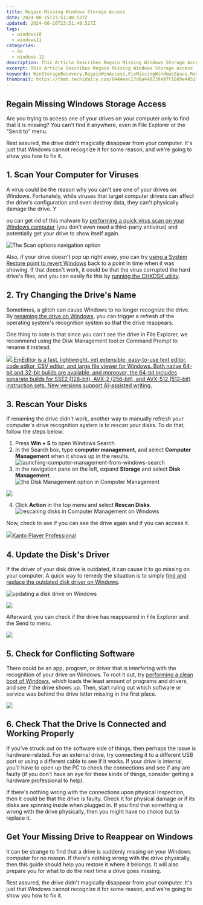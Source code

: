 ```yaml
---
title: Regain Missing Windows Storage Access
date: 2024-08-15T23:51:48.527Z
updated: 2024-08-16T23:51:48.527Z
tags:
  - windows10
  - windows11
categories:
  - os
  - windows 11
description: This Article Describes Regain Missing Windows Storage Access
excerpt: This Article Describes Regain Missing Windows Storage Access
keywords: WinStorageRecovery,RegainWinAccess,FixMissingWindowsSpace,RestoreWindowsStorage,ReclaimWindowsDisk,AccessWindowsData,ReinstateWindowsSave
thumbnail: https://thmb.techidaily.com/0444eec17d8a448239a97f10d9e4452f293a188f566a19e1bcefd1ff9d258319.jpg
---
```


## Regain Missing Windows Storage Access

 Are you trying to access one of your drives on your computer only to find that it is missing? You can't find it anywhere, even in File Explorer or the "Send to" menu.

 Rest assured, the drive didn't magically disappear from your computer. It's just that Windows cannot recognize it for some reason, and we're going to show you how to fix it.

## 1\. Scan Your Computer for Viruses

 A virus could be the reason why you can't see one of your drives on Windows. Fortunately, while viruses that target computer drivers can affect the drive's configuration and even destroy data, they can't physically damage the drive. Y

 ou can get rid of this malware by [performing a quick virus scan on your Windows computer](https://www.makeuseof.com/scan-for-viruses-without-buying-antivirus-software/) (you don't even need a third-party antivirus) and potentially get your drive to show itself again.

![The Scan options navigation option](https://static1.makeuseofimages.com/wordpress/wp-content/uploads/2023/04/scan-options.jpg)

 Also, if your drive doesn't pop up right away, you can try [using a System Restore point to revert Windows](https://www.makeuseof.com/use-system-restore-windows/) back to a point in time when it was showing. If that doesn't work, it could be that the virus corrupted the hard drive's files, and you can easily fix this by [running the CHKDSK utility](https://www.makeuseof.com/sir-mini-how-to-run-chkdsk-in-windows-10/).

## 2\. Try Changing the Drive's Name

 Sometimes, a glitch can cause Windows to no longer recognize the drive. By [renaming the drive on Windows](https://www.makeuseof.com/change-volume-label-windows-11/), you can trigger a refresh of the operating system's recognition system so that the drive reappears.

 One thing to note is that since you can't see the drive in File Explorer, we recommend using the Disk Management tool or Command Prompt to rename it instead.

<!-- affiliate ads begin -->
<a href="https://shop.emeditor.com/order/checkout.php?PRODS=4610657&QTY=1&AFFILIATE=108875&CART=1"><img src="https://www.emeditor.com/wp-content/uploads/2024/06/emeditor_chat_ai.png" border="0">
EmEditor is a fast, lightweight, yet extensible, easy-to-use text editor, code editor, CSV editor, and large file viewer for Windows. Both native 64-bit and 32-bit builds are available, and moreover, the 64-bit includes separate builds for SSE2 (128-bit), AVX-2 (256-bit), and AVX-512 (512-bit) instruction sets. New versions support AI-assisted writing.</a>
<!-- affiliate ads end -->
## 3\. Rescan Your Disks

 If renaming the drive didn't work, another way to manually refresh your computer's drive recognition system is to rescan your disks. To do that, follow the steps below:

1. Press **Win + S** to open Windows Search.
2. In the Search box, type **computer management**, and select **Computer Management** when it shows up in the results.  
![launching-computer-management-from-windows-search](https://static1.makeuseofimages.com/wordpress/wp-content/uploads/wm/2023/08/launching-computer-management-from-windows-search.jpg)
3. In the navigation pane on the left, expand **Storage** and select **Disk Management**.  
![the Disk Management option in Computer Management](https://static1.makeuseofimages.com/wordpress/wp-content/uploads/wm/2023/08/the-disk-management-option-in-computer-management.jpg)
<!-- affiliate ads begin -->
<a href="https://shop.incomedia.eu/order/checkout.php?PRODS=14095146&QTY=1&AFFILIATE=108875&CART=1"><img src="https://secure.2checkout.com/images/merchant/8b6cc3ee5ec407721ce3bf5ff4c0f56b/PRO_BUY_728x90-EN.jpg" border="0"></a>
<!-- affiliate ads end -->
4. Click **Action** in the top menu and select **Rescan Disks**.  
![rescaning disks in Computer Management on Windows](https://static1.makeuseofimages.com/wordpress/wp-content/uploads/wm/2023/08/rescaning-disks-in-computer-management-on-windows.jpg)

 Now, check to see if you can see the drive again and if you can access it.

<!-- affiliate ads begin -->
<a href="https://secure.2checkout.com/order/checkout.php?PRODS=4742929&QTY=1&AFFILIATE=108875&CART=1"><img src="https://secure.avangate.com/images/merchant/e09fdffe648a30658a9657bbed7b2388/products/boxshot(2).png" border="0">Kanto Player Professional</a>
<!-- affiliate ads end -->
## 4\. Update the Disk's Driver

 If the driver of your disk drive is outdated, it can cause it to go missing on your computer. A quick way to remedy the situation is to simply [find and replace the outdated disk driver on Windows](https://www.makeuseof.com/tag/find-replace-outdated-windows-drivers/).

![updating a disk drive on Windows](https://static1.makeuseofimages.com/wordpress/wp-content/uploads/wm/2023/08/updating-a-disk-drive-on-windows.jpg)
<!-- affiliate ads begin -->
<a href="https://secure.2checkout.com/order/checkout.php?PRODS=4729320&QTY=1&AFFILIATE=108875&CART=1"><img src="https://secure.avangate.com/images/merchant/f7f07e7dab09533bc71247a5b29a7373/products/2_iDeviceMessageBox.png" border="0"></a>
<!-- affiliate ads end -->

 Afterward, you can check if the drive has reappeared in File Explorer and the Send to menu.

<!-- affiliate ads begin -->
<a href="https://store.iobit.com/order/checkout.php?PRODS=1468905&QTY=1&AFFILIATE=108875&CART=1"><img src="https://secure.avangate.com/images/merchant/184260348236f9554fe9375772ff966e/ascscan_728x90.png" border="0"></a>
<!-- affiliate ads end -->
## 5\. Check for Conflicting Software

 There could be an app, program, or driver that is interfering with the recognition of your drive on Windows. To root it out, try [performing a clean boot of Windows](https://www.makeuseof.com/clean-boot-windows-11/), which loads the least amount of programs and drivers, and see if the drive shows up. Then, start ruling out which software or service was behind the drive letter missing in the first place.

<!-- affiliate ads begin -->
<a href="https://shop.mondly.com/affiliate.php?ACCOUNT=ATISTUDI&AFFILIATE=108875&PATH=https%3A%2F%2Fwww.mondly.com%3FAFFILIATE%3D108875%26RESOURCE%3D%2BGeneral%2B970x90%2B"><img src="https://secure.avangate.com/images/merchant/69c418c33ec2e1a4267fa9bb77fa1428/general-970x90.gif" border="0"></a>
<!-- affiliate ads end -->
## 6\. Check That the Drive Is Connected and Working Properly

 If you've struck out on the software side of things, then perhaps the issue is hardware-related. For an external drive, try connecting it to a different USB port or using a different cable to see if it works. If your drive is internal, you'll have to open up the PC to check the connections and see if any are faulty (if you don't have an eye for these kinds of things, consider getting a hardware professional to help).

 If there's nothing wrong with the connections upon physical inspection, then it could be that the drive is faulty. Check it for physical damage or if its disks are spinning inside when plugged in. If you find that something is wrong with the drive physically, then you might have no choice but to replace it.

## Get Your Missing Drive to Reappear on Windows

 It can be strange to find that a drive is suddenly missing on your Windows computer for no reason. If there's nothing wrong with the drive physically, then this guide should help you restore it where it belongs. It will also prepare you for what to do the next time a drive goes missing.

 Rest assured, the drive didn't magically disappear from your computer. It's just that Windows cannot recognize it for some reason, and we're going to show you how to fix it.



<ins class="adsbygoogle"
      style="display:block"
      data-ad-client="ca-pub-7571918770474297"
      data-ad-slot="8358498916"
      data-ad-format="auto"
      data-full-width-responsive="true"></ins>



